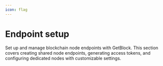 ```yaml
---
icon: flag
---
```


# Endpoint setup

Set up and manage blockchain node endpoints with GetBlock. This section covers creating shared node endpoints, generating access tokens, and configuring dedicated nodes with customizable settings.
